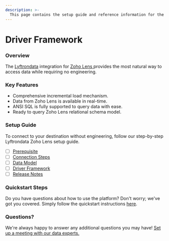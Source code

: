 ```yaml
---
description: >-
  This page contains the setup guide and reference information for the Zoho Lens source connector.
---
```


# Driver Framework

### Overview

The [Lyftrondata](https://www.lyftrondata.com/) integration for [Zoho Lens](None)[ ](https://www.lyftrondata.com/integration/zoho-lens/)provides the most natural way to access data while requiring no engineering.

### Key Features

* Comprehensive incremental load mechanism.
* Data from Zoho Lens is available in real-time.&#x20;
* ANSI SQL is fully supported to query data with ease.
* Ready to query Zoho Lens relational schema model.

### Setup Guide

To connect to your destination without engineering, follow our step-by-step Lyftrondata Zoho Lens setup guide.

* [ ] [Prerequisite](../../business-analytics/zoho-lens/prerequisite.md)
* [ ] [Connection Steps](../../business-analytics/zoho-lens/connection-steps.md)
* [ ] [Data Model](../../business-analytics/zoho-lens/data-model/)
* [ ] [Driver Framework](../../business-analytics/zoho-lens/driver-framework/)
* [ ] [Release Notes](../../business-analytics/zoho-lens/release-notes.md)

### Quickstart Steps

Do you have questions about how to use the platform? Don't worry; we've got you covered. Simply follow the quickstart instructions [here](../../../quickstart-steps.md).

### Questions? <a href="#questions" id="questions"></a>

We're always happy to answer any additional questions you may have! [Set up a meeting with our data experts.](https://www.lyftrondata.com/book-a-meeting/)


